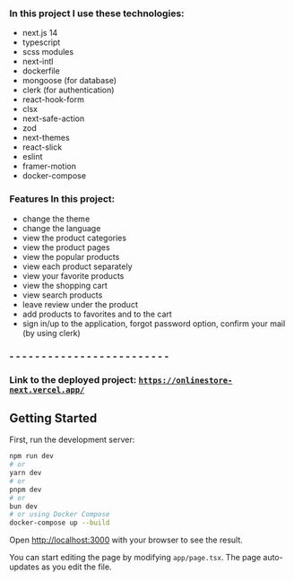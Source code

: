 ### In this project I use these technologies:
- next.js 14
- typescript
- scss modules
- next-intl
- dockerfile
- mongoose (for database)
- clerk (for authentication)
- react-hook-form
- clsx
- next-safe-action
- zod
- next-themes
- react-slick
- eslint
- framer-motion
- docker-compose

### Features In this project:
-  change the theme
-  change the language
-  view the product categories
-  view the product pages
-  view the popular products
-  view each product separately
-  view your favorite products
-  view the shopping cart
-  view search products
-  leave review under the product
-  add products to favorites and to the cart
-  sign in/up to the application, forgot password option, confirm your mail (by using clerk)

### - - - - - - - - - - - - - - - - - - - - - - - - - 

### Link to the deployed project: [`https://onlinestore-next.vercel.app/`](https://onlinestore-next.vercel.app/)

## Getting Started

First, run the development server:

```bash
npm run dev
# or
yarn dev
# or
pnpm dev
# or
bun dev
# or using Docker Compose
docker-compose up --build
```

Open [http://localhost:3000](http://localhost:3000) with your browser to see the result.

You can start editing the page by modifying `app/page.tsx`. The page auto-updates as you edit the file.
